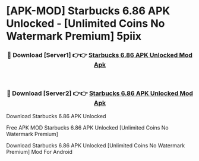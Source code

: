 # [APK-MOD] Starbucks 6.86 APK Unlocked - [Unlimited Coins No Watermark Premium] 5piix



<div align="center">
<h3>🔴 Download [Server1] 👉👉 <a href="https://momento.my/?title=Starbucks_6.86_APK_Unlocked">Starbucks 6.86 APK Unlocked Mod Apk</a></h3><br>

<h3>🔴 Download [Server2] 👉👉 <a href="https://momento.my/?title=Starbucks_6.86_APK_Unlocked">Starbucks 6.86 APK Unlocked Mod Apk</a></h3>
</div>



Download Starbucks 6.86 APK Unlocked 

Free APK MOD Starbucks 6.86 APK Unlocked [Unlimited Coins No Watermark Premium]

Download Starbucks 6.86 APK Unlocked [Unlimited Coins No Watermark Premium] Mod For Android
